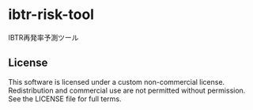 # ibtr-risk-tool
IBTR再発率予測ツール


## License
This software is licensed under a custom non-commercial license.  
Redistribution and commercial use are not permitted without permission.  
See the LICENSE file for full terms.
